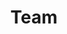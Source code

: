 ---
title: Team
permalink: /team/
layout: collection
collection: team
entries_layout: grid
classes: wide
header:
#    image: /assets/images/banner/team_panorama.png
#    image: /assets/images/banner/team_abstract.png
    image: /assets/images/banner/team_default.jpg
---